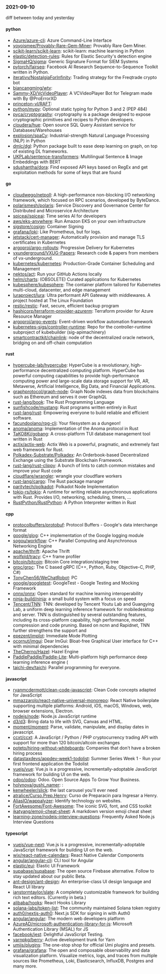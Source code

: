 ### 2021-09-10
diff between today and yesterday

#### python
* [Azure/azure-cli](https://github.com/Azure/azure-cli): Azure Command-Line Interface
* [yoyoismee/Provably-Rare-Gem-Miner](https://github.com/yoyoismee/Provably-Rare-Gem-Miner): Provably Rare Gem Miner.
* [scikit-learn/scikit-learn](https://github.com/scikit-learn/scikit-learn): scikit-learn: machine learning in Python
* [elastic/detection-rules](https://github.com/elastic/detection-rules): Rules for Elastic Security's detection engine
* [SigmaHQ/sigma](https://github.com/SigmaHQ/sigma): Generic Signature Format for SIEM Systems
* [pytorch/fairseq](https://github.com/pytorch/fairseq): Facebook AI Research Sequence-to-Sequence Toolkit written in Python.
* [iterativv/NostalgiaForInfinity](https://github.com/iterativv/NostalgiaForInfinity): Trading strategy for the Freqtrade crypto bot
* [biancangming/wtv](https://github.com/biancangming/wtv): 
* [Sammy-XD/VcVideoPlayer](https://github.com/Sammy-XD/VcVideoPlayer): A VCVideoPlayer Bot for Telegram made with  By @ProErrorXD
* [princeton-vl/RAFT](https://github.com/princeton-vl/RAFT): 
* [python/mypy](https://github.com/python/mypy): Optional static typing for Python 3 and 2 (PEP 484)
* [pyca/cryptography](https://github.com/pyca/cryptography): cryptography is a package designed to expose cryptographic primitives and recipes to Python developers.
* [cloudera/hue](https://github.com/cloudera/hue): Open source SQL Query Assistant service for Databases/Warehouses
* [explosion/spaCy](https://github.com/explosion/spaCy):  Industrial-strength Natural Language Processing (NLP) in Python
* [dmlc/dgl](https://github.com/dmlc/dgl): Python package built to ease deep learning on graph, on top of existing DL frameworks.
* [UKPLab/sentence-transformers](https://github.com/UKPLab/sentence-transformers): Multilingual Sentence & Image Embeddings with BERT
* [sdushantha/dora](https://github.com/sdushantha/dora): Find exposed API keys based on RegEx and get exploitation methods for some of keys that are found

#### go
* [cloudwego/netpoll](https://github.com/cloudwego/netpoll): A high-performance non-blocking I/O networking framework, which focused on RPC scenarios, developed by ByteDance.
* [polarismesh/polaris](https://github.com/polarismesh/polaris): Service Discovery and Governance Center for Distributed and Microservice Architecture
* [spiceai/spiceai](https://github.com/spiceai/spiceai): Time series AI for developers
* [aws/eks-anywhere](https://github.com/aws/eks-anywhere): Run Amazon EKS on your own infrastructure 
* [sigstore/cosign](https://github.com/sigstore/cosign): Container Signing
* [grafana/loki](https://github.com/grafana/loki): Like Prometheus, but for logs.
* [jetstack/cert-manager](https://github.com/jetstack/cert-manager): Automatically provision and manage TLS certificates in Kubernetes
* [argoproj/argo-rollouts](https://github.com/argoproj/argo-rollouts): Progressive Delivery for Kubernetes
* [vxunderground/VXUG-Papers](https://github.com/vxunderground/VXUG-Papers): Research code & papers from members of vx-underground.
* [kubernetes/kubernetes](https://github.com/kubernetes/kubernetes): Production-Grade Container Scheduling and Management
* [nektos/act](https://github.com/nektos/act): Run your GitHub Actions locally 
* [helm/charts](https://github.com/helm/charts): (OBSOLETE) Curated applications for Kubernetes
* [kubesphere/kubesphere](https://github.com/kubesphere/kubesphere): The container platform tailored for Kubernetes multi-cloud, datacenter, and edge management   
* [luraproject/lura](https://github.com/luraproject/lura): Ultra performant API Gateway with middlewares. A project hosted at The Linux Foundation
* [restic/restic](https://github.com/restic/restic): Fast, secure, efficient backup program
* [hashicorp/terraform-provider-azurerm](https://github.com/hashicorp/terraform-provider-azurerm): Terraform provider for Azure Resource Manager
* [argoproj/argo-events](https://github.com/argoproj/argo-events): Event-driven workflow automation framework
* [kubernetes-sigs/controller-runtime](https://github.com/kubernetes-sigs/controller-runtime): Repo for the controller-runtime subproject of kubebuilder (sig-apimachinery)
* [smartcontractkit/chainlink](https://github.com/smartcontractkit/chainlink): node of the decentralized oracle network, bridging on and off-chain computation

#### rust
* [hypercube-lab/hypercube](https://github.com/hypercube-lab/hypercube): HyperCube is a revolutionary, high-performance decentralized computing platform. HyperCube has powerful computing capabilities to provide high-performance computing power and large-scale data storage support for VR, AR, Metaverse, Artificial Intelligence, Big Data, and Financial Applications.
* [graphprotocol/graph-node](https://github.com/graphprotocol/graph-node): Graph Node indexes data from blockchains such as Ethereum and serves it over GraphQL
* [rust-lang/book](https://github.com/rust-lang/book): The Rust Programming Language
* [sunfishcode/mustang](https://github.com/sunfishcode/mustang): Rust programs written entirely in Rust
* [rust-lang/rust](https://github.com/rust-lang/rust): Empowering everyone to build reliable and efficient software.
* [facundoolano/rpg-cli](https://github.com/facundoolano/rpg-cli): Your filesystem as a dungeon!
* [anoma/anoma](https://github.com/anoma/anoma): Implementation of the Anoma protocol in Rust
* [TaKO8Ki/gobang](https://github.com/TaKO8Ki/gobang): A cross-platform TUI database management tool written in Rust
* [actix/actix-web](https://github.com/actix/actix-web): Actix Web is a powerful, pragmatic, and extremely fast web framework for Rust.
* [Polkadex-Substrate/Polkadex](https://github.com/Polkadex-Substrate/Polkadex): An Orderbook-based Decentralized Exchange using the Substrate Blockchain Framework.
* [rust-lang/rust-clippy](https://github.com/rust-lang/rust-clippy): A bunch of lints to catch common mistakes and improve your Rust code
* [cloudflare/wrangler](https://github.com/cloudflare/wrangler):  wrangle your cloudflare workers
* [rust-lang/cargo](https://github.com/rust-lang/cargo): The Rust package manager
* [paritytech/polkadot](https://github.com/paritytech/polkadot): Polkadot Node Implementation
* [tokio-rs/tokio](https://github.com/tokio-rs/tokio): A runtime for writing reliable asynchronous applications with Rust. Provides I/O, networking, scheduling, timers, ...
* [RustPython/RustPython](https://github.com/RustPython/RustPython): A Python Interpreter written in Rust

#### cpp
* [protocolbuffers/protobuf](https://github.com/protocolbuffers/protobuf): Protocol Buffers - Google's data interchange format
* [google/glog](https://github.com/google/glog): C++ implementation of the Google logging module
* [sogou/workflow](https://github.com/sogou/workflow): C++ Parallel Computing and Asynchronous Networking Engine
* [apache/thrift](https://github.com/apache/thrift): Apache Thrift
* [wolfpld/tracy](https://github.com/wolfpld/tracy): C++ frame profiler
* [bitcoin/bitcoin](https://github.com/bitcoin/bitcoin): Bitcoin Core integration/staging tree
* [grpc/grpc](https://github.com/grpc/grpc): The C based gRPC (C++, Python, Ruby, Objective-C, PHP, C#)
* [TonyChen56/WeChatRobot](https://github.com/TonyChen56/WeChatRobot): PC
* [google/googletest](https://github.com/google/googletest): GoogleTest - Google Testing and Mocking Framework
* [onnx/onnx](https://github.com/onnx/onnx): Open standard for machine learning interoperability
* [ninja-build/ninja](https://github.com/ninja-build/ninja): a small build system with a focus on speed
* [Tencent/TNN](https://github.com/Tencent/TNN): TNN: developed by Tencent Youtu Lab and Guangying Lab, a uniform deep learning inference framework for mobiledesktop and server. TNN is distinguished by several outstanding features, including its cross-platform capability, high performance, model compression and code pruning. Based on ncnn and Rapidnet, TNN further strengthens the support and 
* [epezent/implot](https://github.com/epezent/implot): Immediate Mode Plotting
* [ocornut/imgui](https://github.com/ocornut/imgui): Dear ImGui: Bloat-free Graphical User interface for C++ with minimal dependencies
* [TheCherno/Hazel](https://github.com/TheCherno/Hazel): Hazel Engine
* [PaddlePaddle/Paddle-Lite](https://github.com/PaddlePaddle/Paddle-Lite): Multi-platform high performance deep learning inference engine (
* [taichi-dev/taichi](https://github.com/taichi-dev/taichi): Parallel programming for everyone.

#### javascript
* [ryanmcdermott/clean-code-javascript](https://github.com/ryanmcdermott/clean-code-javascript):  Clean Code concepts adapted for JavaScript
* [mmazzarolo/react-native-universal-monorepo](https://github.com/mmazzarolo/react-native-universal-monorepo): React Native boilerplate supporting multiple platforms: Android, iOS, macOS, Windows, web, browser extensions, Electron.
* [nodejs/node](https://github.com/nodejs/node): Node.js JavaScript runtime 
* [d3/d3](https://github.com/d3/d3): Bring data to life with SVG, Canvas and HTML. 
* [moment/moment](https://github.com/moment/moment): Parse, validate, manipulate, and display dates in javascript.
* [ccxt/ccxt](https://github.com/ccxt/ccxt): A JavaScript / Python / PHP cryptocurrency trading API with support for more than 120 bitcoin/altcoin exchanges
* [poteto/hiring-without-whiteboards](https://github.com/poteto/hiring-without-whiteboards):  Companies that don't have a broken hiring process
* [datastaxdevs/appdev-week1-todolist](https://github.com/datastaxdevs/appdev-week1-todolist): Summer Series Week 1 - Run your first frontend application the Todolist
* [vuejs/vue](https://github.com/vuejs/vue):  Vue.js is a progressive, incrementally-adoptable JavaScript framework for building UI on the web.
* [odoo/odoo](https://github.com/odoo/odoo): Odoo. Open Source Apps To Grow Your Business.
* [holynova/gushi_namer](https://github.com/holynova/gushi_namer): :    
* [kenwheeler/slick](https://github.com/kenwheeler/slick): the last carousel you'll ever need
* [atralice/Curso.Prep.Henry](https://github.com/atralice/Curso.Prep.Henry): Curso de Preparacin para Ingresar a Henry.
* [AliasIO/wappalyzer](https://github.com/AliasIO/wappalyzer): Identify technology on websites.
* [FortAwesome/Font-Awesome](https://github.com/FortAwesome/Font-Awesome): The iconic SVG, font, and CSS toolkit
* [ikatyang/emoji-cheat-sheet](https://github.com/ikatyang/emoji-cheat-sheet): A markdown version emoji cheat sheet
* [learning-zone/nodejs-interview-questions](https://github.com/learning-zone/nodejs-interview-questions): Frequently Asked Node.js Interview Questions

#### typescript
* [vuejs/vue-next](https://github.com/vuejs/vue-next):  Vue.js is a progressive, incrementally-adoptable JavaScript framework for building UI on the web.
* [wix/react-native-calendars](https://github.com/wix/react-native-calendars): React Native Calendar Components  
* [angular/angular-cli](https://github.com/angular/angular-cli): CLI tool for Angular
* [elastic/eui](https://github.com/elastic/eui): Elastic UI Framework 
* [supabase/supabase](https://github.com/supabase/supabase): The open source Firebase alternative. Follow to stay updated about our public Beta.
* [ant-design/ant-design](https://github.com/ant-design/ant-design): An enterprise-class UI design language and React UI library
* [ianstormtaylor/slate](https://github.com/ianstormtaylor/slate): A completely customizable framework for building rich text editors. (Currently in beta.)
* [alibaba/hooks](https://github.com/alibaba/hooks): React Hooks Library
* [solana-labs/token-list](https://github.com/solana-labs/token-list): The community maintained Solana token registry
* [auth0/nextjs-auth0](https://github.com/auth0/nextjs-auth0): Next.js SDK for signing in with Auth0
* [angular/angular](https://github.com/angular/angular): The modern web developers platform
* [AzureAD/microsoft-authentication-library-for-js](https://github.com/AzureAD/microsoft-authentication-library-for-js): Microsoft Authentication Library (MSAL) for JS
* [facebook/jest](https://github.com/facebook/jest): Delightful JavaScript Testing.
* [yarnpkg/berry](https://github.com/yarnpkg/berry):  Active development trunk for Yarn 
* [umijs/plugins](https://github.com/umijs/plugins):  The one-stop shop for official Umi plugins and presets.
* [grafana/grafana](https://github.com/grafana/grafana): The open and composable observability and data visualization platform. Visualize metrics, logs, and traces from multiple sources like Prometheus, Loki, Elasticsearch, InfluxDB, Postgres and many more.
